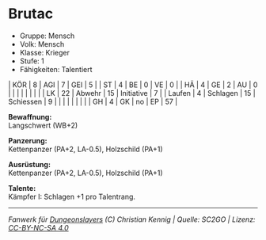 # Brutac  
- Gruppe: Mensch  
- Volk: Mensch  
- Klasse: Krieger  
- Stufe: 1  
- Fähigkeiten: Talentiert  


| KÖR    | 8  | AGI      | 7  | GEI        | 5  |
| ST     | 4  | BE       | 0  | VE         | 0  |
| HÄ     | 4  | GE       | 2  | AU         | 0  |
|        |    |          |    |            |    |
| LK     | 22 | Abwehr   | 15 | Initiative | 7  |
| Laufen | 4  | Schlagen | 15 | Schiessen  | 9  |
|        |    |          |    |            |    |
| GH     | 4  | GK       | no | EP         | 57 |


**Bewaffnung:**  
Langschwert (WB+2)

**Panzerung:**  
Kettenpanzer (PA+2, LA-0.5), Holzschild (PA+1)

**Ausrüstung:**  
Kettenpanzer (PA+2, LA-0.5), Holzschild (PA+1)

**Talente:**  
Kämpfer I: Schlagen +1 pro Talentrang.





___
*Fanwerk für [Dungeonslayers](https://www.dungeonslayers.net/) (C) Christian Kennig | Quelle: SC2GO | Lizenz: [CC-BY-NC-SA 4.0](https://creativecommons.org/licenses/by-nc-sa/4.0/deed.de)*